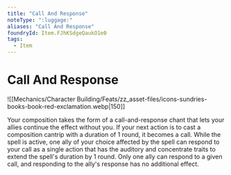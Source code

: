 ```yaml
---
title: "Call And Response"
noteType: ":luggage:"
aliases: "Call And Response"
foundryId: Item.FJhKSdgeQaukO1e0
tags:
  - Item
---
```


# Call And Response
![[Mechanics/Character Building/Feats/zz_asset-files/icons-sundries-books-book-red-exclamation.webp|150]]

Your composition takes the form of a call-and-response chant that lets your allies continue the effect without you. If your next action is to cast a composition cantrip with a duration of 1 round, it becomes a call. While the spell is active, one ally of your choice affected by the spell can respond to your call as a single action that has the auditory and concentrate traits to extend the spell's duration by 1 round. Only one ally can respond to a given call, and responding to the ally's response has no additional effect.
